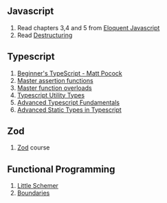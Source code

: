 ## Javascript

1. Read chapters 3,4 and 5 from
   [Eloquent Javascript](https://eloquentjavascript.net/)
2. Read [Destructuring](https://exploringjs.com/impatient-js/ch_destructuring.html)

## Typescript

1. [Beginner's TypeScript - Matt Pocock](https://www.totaltypescript.com/tutorials/beginners-typescript)
2. [Master assertion functions](https://www.youtube.com/watch?v=8lM609lci7E)
3. [Master function overloads](https://www.youtube.com/watch?v=D1a8OoBWi1g)
4. [Typescript Utility Types](https://www.youtube.com/watch?v=EU0TB_8KHpY)
5. [Advanced Typescript Fundamentals](https://egghead.io/courses/advanced-typescript-fundamentals-579c174f)
6. [Advanced Static Types in Typescript](https://egghead.io/courses/advanced-static-types-in-typescript)

## Zod

1. [Zod](https://www.totaltypescript.com/tutorials/zod) course

## Functional Programming

1. [Little Schemer](https://www.amazon.com/Little-Schemer-Daniel-P-Friedman/dp/0262560992/)
2. [Boundaries](https://www.youtube.com/watch?v=yTkzNHF6rMs)
